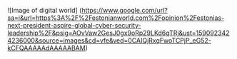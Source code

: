 ![Image of digital world] (https://www.google.com/url?sa=i&url=https%3A%2F%2Festonianworld.com%2Fopinion%2Festonias-next-president-aspire-global-cyber-security-leadership%2F&psig=AOvVaw2GesJ0gx9oRp29LKd6qTRj&ust=1590923424236000&source=images&cd=vfe&ved=0CAIQjRxqFwoTCPjP_eG52-kCFQAAAAAdAAAAABAM)
